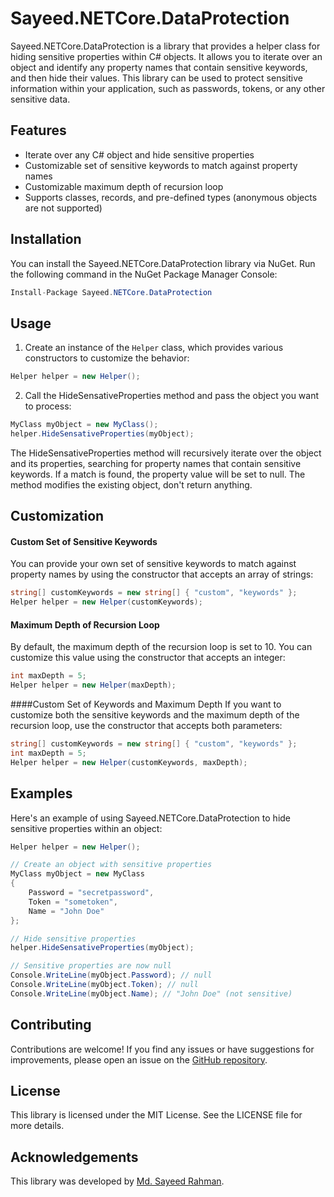 # Sayeed.NETCore.DataProtection

Sayeed.NETCore.DataProtection is a library that provides a helper class for hiding sensitive properties within C# objects. It allows you to iterate over an object and identify any property names that contain sensitive keywords, and then hide their values. This library can be used to protect sensitive information within your application, such as passwords, tokens, or any other sensitive data.

## Features

- Iterate over any C# object and hide sensitive properties
- Customizable set of sensitive keywords to match against property names
- Customizable maximum depth of recursion loop
- Supports classes, records, and pre-defined types (anonymous objects are not supported)

## Installation

You can install the Sayeed.NETCore.DataProtection library via NuGet. Run the following command in the NuGet Package Manager Console:

```csharp
Install-Package Sayeed.NETCore.DataProtection
```

## Usage

1. Create an instance of the `Helper` class, which provides various constructors to customize the behavior:
```csharp
Helper helper = new Helper();
```
2. Call the HideSensativeProperties method and pass the object you want to process:
```csharp
MyClass myObject = new MyClass();
helper.HideSensativeProperties(myObject);
```
The HideSensativeProperties method will recursively iterate over the object and its properties, searching for property names that contain sensitive keywords. If a match is found, the property value will be set to null. The method modifies the existing object, don't return anything.

## Customization

#### Custom Set of Sensitive Keywords
You can provide your own set of sensitive keywords to match against property names by using the constructor that accepts an array of strings:

```csharp
string[] customKeywords = new string[] { "custom", "keywords" };
Helper helper = new Helper(customKeywords);
```

#### Maximum Depth of Recursion Loop
By default, the maximum depth of the recursion loop is set to 10. You can customize this value using the constructor that accepts an integer:

```csharp
int maxDepth = 5;
Helper helper = new Helper(maxDepth);
```

####Custom Set of Keywords and Maximum Depth
If you want to customize both the sensitive keywords and the maximum depth of the recursion loop, use the constructor that accepts both parameters:

```csharp
string[] customKeywords = new string[] { "custom", "keywords" };
int maxDepth = 5;
Helper helper = new Helper(customKeywords, maxDepth);
```

## Examples

Here's an example of using Sayeed.NETCore.DataProtection to hide sensitive properties within an object:

```csharp
Helper helper = new Helper();

// Create an object with sensitive properties
MyClass myObject = new MyClass
{
    Password = "secretpassword",
    Token = "sometoken",
    Name = "John Doe"
};

// Hide sensitive properties
helper.HideSensativeProperties(myObject);

// Sensitive properties are now null
Console.WriteLine(myObject.Password); // null
Console.WriteLine(myObject.Token); // null
Console.WriteLine(myObject.Name); // "John Doe" (not sensitive)
```

## Contributing
Contributions are welcome! If you find any issues or have suggestions for improvements, please open an issue on the [GitHub repository](https://github.com/sayeed1999/Sayeed.NETCore.DataProtection).

## License
This library is licensed under the MIT License. See the LICENSE file for more details.

## Acknowledgements
This library was developed by [Md. Sayeed Rahman](https://www.linkedin.com/in/mdsayeedrahman1999/).
